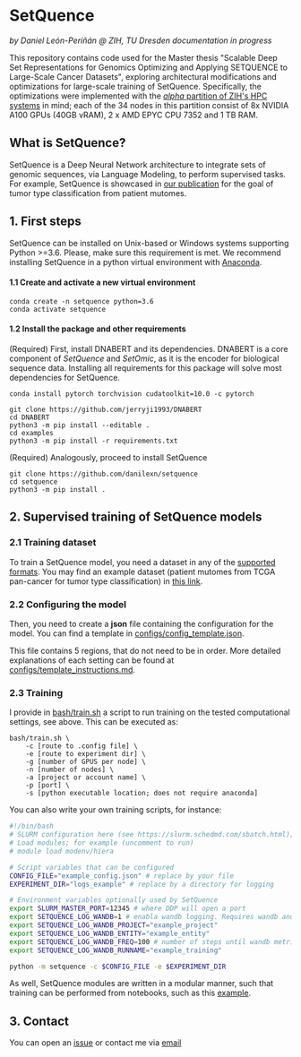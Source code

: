 # SetQuence
*by Daniel León-Periñán @ ZIH, TU Dresden*
*documentation in progress*

This repository contains code used for the Master thesis "Scalable Deep Set Representations for Genomics Optimizing and Applying SETQUENCE to Large-Scale Cancer Datasets", exploring architectural modifications and optimizations for large-scale training of SetQuence. Specifically, the optimizations were implemented with the [*alpha* partition of ZIH's HPC systems](https://doc.zih.tu-dresden.de/jobs_and_resources/alpha_centauri/) in mind; each of the 34 nodes in this partition consist of 8x NVIDIA A100 GPUs (40GB vRAM), 2 x AMD EPYC CPU 7352 and 1 TB RAM.

## What is SetQuence?
SetQuence is a Deep Neural Network architecture to integrate sets of genomic sequences, via Language Modeling, to perform supervised tasks. For example, SetQuence is showcased in [our publication](https://ieeexplore.ieee.org/document/9863058/) for the goal of tumor type classification from patient mutomes.

## 1. First steps
SetQuence can be installed on Unix-based or Windows systems supporting Python >=3.6. Please, make sure this requirement is met. We recommend installing SetQuence in a python virtual environment with [Anaconda](https://docs.anaconda.com/anaconda/install/linux/).

#### 1.1 Create and activate a new virtual environment

```
conda create -n setquence python=3.6
conda activate setquence
```

#### 1.2 Install the package and other requirements

(Required) First, install DNABERT and its dependencies. DNABERT is a core component of _SetQuence_ and _SetOmic_, as it is the encoder for biological sequence data. Installing all requirements for this package will solve most dependencies for SetQuence.

```
conda install pytorch torchvision cudatoolkit=10.0 -c pytorch

git clone https://github.com/jerryji1993/DNABERT
cd DNABERT
python3 -m pip install --editable .
cd examples
python3 -m pip install -r requirements.txt
```

(Required) Analogously, proceed to install SetQuence

```
git clone https://github.com/danilexn/setquence
cd setquence
python3 -m pip install .
```

## 2. Supervised training of SetQuence models
### 2.1 Training dataset
To train a SetQuence model, you need a dataset in any of the [supported formats](). You may find an example dataset (patient mutomes from TCGA pan-cancer for tumor type classification) in [this link]().

### 2.2 Configuring the model
Then, you need to create a **json** file containing the configuration for the model. You can find a template in [configs/config_template.json](https://github.com/danilexn/setquence/blob/main/configs/config_template.json). 

This file contains 5 regions, that do not need to be in order. More detailed explanations of each setting can be found at [configs/template_instructions.md](https://github.com/danilexn/setquence/blob/main/configs/template_instructions.md). 

### 2.3 Training
I provide in [bash/train.sh](https://github.com/danilexn/setquence/blob/main/bash/train.sh) a script to run training on the tested computational settings, see above. This can be executed as:

```
bash/train.sh \
    -c [route to .config file] \
    -e [route to experiment dir] \
    -g [number of GPUS per node] \
    -n [number of nodes] \
    -a [project or account name] \
    -p [port] \
    -s [python executable location; does not require anaconda]
```

You can also write your own training scripts, for instance:
```bash
#!/bin/bash
# SLURM configuration here (see https://slurm.schedmd.com/sbatch.html); for example:
# Load modules; for example (uncomment to run)
# module load modenv/hiera 

# Script variables that can be configured
CONFIG_FILE="example_config.json" # replace by your file
EXPERIMENT_DIR="logs_example" # replace by a directory for logging

# Environment variables optionally used by SetQuence
export SLURM_MASTER_PORT=12345 # where DDP will open a port
export SETQUENCE_LOG_WANDB=1 # enabla wandb logging. Requires wandb and configuring and account
export SETQUENCE_LOG_WANDB_PROJECT="example_project"
export SETQUENCE_LOG_WANDB_ENTITY="example_entity"
export SETQUENCE_LOG_WANDB_FREQ=100 # number of steps until wandb metrics are updated
export SETQUENCE_LOG_WANDB_RUNNAME="example_training"

python -m setquence -c $CONFIG_FILE -e $EXPERIMENT_DIR
```

As well, SetQuence modules are written in a modular manner, such that training can be performed from notebooks, such as this [example](https://github.com/danilexn/setquence/blob/main/notebooks/train_example.ipynb).


## 3. Contact
You can open an [issue](https://github.com/danilexn/setquence/issues/new/choose) or contact me via [email](mailto://daniel.leon-perinan@mailbox.tu-dresden.de)